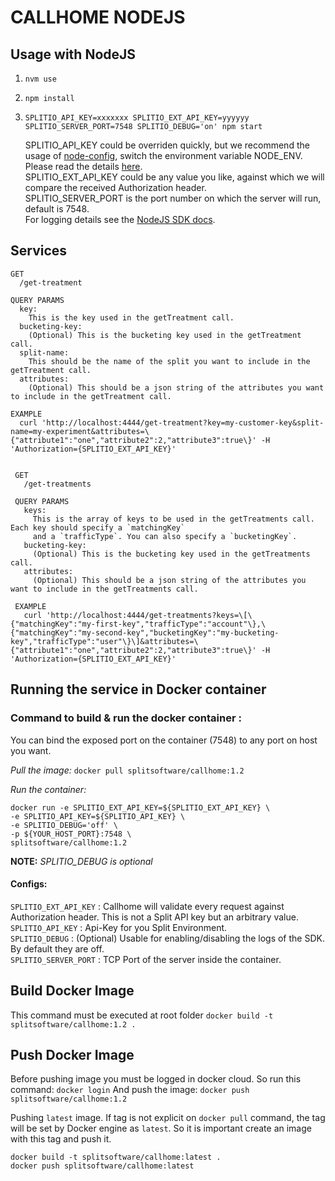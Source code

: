 # CALLHOME NODEJS

## Usage with NodeJS

1. `nvm use`
2. `npm install`
3. `SPLITIO_API_KEY=xxxxxxx SPLITIO_EXT_API_KEY=yyyyyy SPLITIO_SERVER_PORT=7548 SPLITIO_DEBUG='on' npm start`

   SPLITIO_API_KEY could be overriden quickly, but we recommend the usage of [node-config](https://github.com/lorenwest/node-config#quick-start),
   switch the environment variable NODE_ENV. Please read the details [here](https://github.com/lorenwest/node-config#quick-start).  
   SPLITIO_EXT_API_KEY could be any value you like, against which we will compare the received Authorization header.  
   SPLITIO_SERVER_PORT is the port number on which the server will run, default is 7548.  
   For logging details see the [NodeJS SDK docs](https://docs.split.io/docs/nodejs-sdk-overview#section-logging).  

## Services

    GET
      /get-treatment

    QUERY PARAMS
      key:
        This is the key used in the getTreatment call.
      bucketing-key:
        (Optional) This is the bucketing key used in the getTreatment call.
      split-name:
        This should be the name of the split you want to include in the getTreatment call.
      attributes:
        (Optional) This should be a json string of the attributes you want to include in the getTreatment call.

    EXAMPLE
      curl 'http://localhost:4444/get-treatment?key=my-customer-key&split-name=my-experiment&attributes=\{"attribute1":"one","attribute2":2,"attribute3":true\}' -H 'Authorization={SPLITIO_EXT_API_KEY}'


     GET
       /get-treatments

     QUERY PARAMS
       keys:
         This is the array of keys to be used in the getTreatments call. Each key should specify a `matchingKey` 
         and a `trafficType`. You can also specify a `bucketingKey`.
       bucketing-key:
         (Optional) This is the bucketing key used in the getTreatments call.
       attributes:
         (Optional) This should be a json string of the attributes you want to include in the getTreatments call.

     EXAMPLE
       curl 'http://localhost:4444/get-treatments?keys=\[\{"matchingKey":"my-first-key","trafficType":"account"\},\{"matchingKey":"my-second-key","bucketingKey":"my-bucketing-key","trafficType":"user"\}\]&attributes=\{"attribute1":"one","attribute2":2,"attribute3":true\}' -H 'Authorization={SPLITIO_EXT_API_KEY}'



## Running the service in Docker container

### Command to build & run the docker container :
You can bind the exposed port on the container (7548) to any port on host you want.

*Pull the image:* `docker pull splitsoftware/callhome:1.2`  

*Run the container:*  

```shell
docker run -e SPLITIO_EXT_API_KEY=${SPLITIO_EXT_API_KEY} \
-e SPLITIO_API_KEY=${SPLITIO_API_KEY} \
-e SPLITIO_DEBUG='off' \ 
-p ${YOUR_HOST_PORT}:7548 \
splitsoftware/callhome:1.2
```
**NOTE:** *SPLITIO_DEBUG is optional*

#### Configs:
`SPLITIO_EXT_API_KEY` : Callhome will validate every request against Authorization header. This is not a Split API key but an arbitrary value.  
`SPLITIO_API_KEY` : Api-Key for you Split Environment.  
`SPLITIO_DEBUG` : (Optional) Usable for enabling/disabling the logs of the SDK. By default they are off.  
`SPLITIO_SERVER_PORT` :  TCP Port of the server inside the container.

## Build Docker Image
This command must be executed at root folder
`docker build -t splitsoftware/callhome:1.2 .`

## Push Docker Image
Before pushing image you must be logged in docker cloud. So run this command:
`docker login`
And push the image:
`docker push splitsoftware/callhome:1.2`

Pushing `latest` image. If tag is not explicit on `docker pull` command, the tag will be set by Docker engine as `latest`. So it is important create an image with this tag and push it.

```shell
docker build -t splitsoftware/callhome:latest .
docker push splitsoftware/callhome:latest
```
